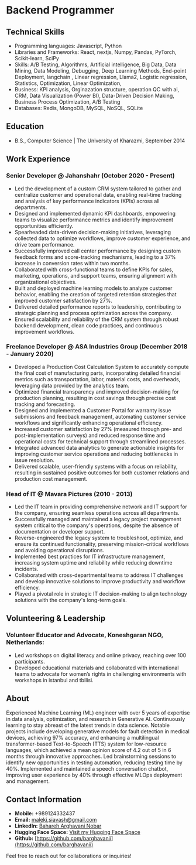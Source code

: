 # Backend Programmer 

## Technical Skills
- Programming languages: Javascript, Python
- Libraries and Frameworks: React, nextjs, Numpy, Pandas, PyTorch, Scikit-​learn, SciPy
- Skills: A/​B ​Testing, Algorithms, Artificial ​intelligence, Big ​Data, Data ​Mining, Data ​Modeling, Debugging, Deep ​Learning ​Methods, End-​point ​Deployment, langchain ​, Linear ​regression, Llama2, Logistic ​regression, Statistics, Optimization, Linear Optimization,
- Business: KPI analysis, Orginazation structure, operation QC with ai, CRM, Data Visualization (Power BI), Data-Driven Decision Making, Business Process Optimization, A/B Testing
- Databases: Redis, MongoDB, MySQL, NoSQL, SQLite

## Education
- B.S., Computer Science | The University of Kharazmi, September 2014

## Work Experience
### Senior Developer @ Jahanshahr (October 2020 - Present)
- Led the development of a custom CRM system tailored to gather and centralize customer and operational data, enabling real-time tracking and analysis of key performance indicators (KPIs) across all departments.
- Designed and implemented dynamic KPI dashboards, empowering teams to visualize performance metrics and identify improvement opportunities efficiently.
- Spearheaded data-driven decision-making initiatives, leveraging collected data to optimize workflows, improve customer experience, and drive team performance.
- Successfully improved call center performance by designing custom feedback forms and score-tracking mechanisms, leading to a 37% increase in conversion rates within two months.
- Collaborated with cross-functional teams to define KPIs for sales, marketing, operations, and support teams, ensuring alignment with organizational objectives.
- Built and deployed machine learning models to analyze customer behavior, enabling the creation of targeted retention strategies that improved customer satisfaction by 27%.
- Delivered detailed performance reports to leadership, contributing to strategic planning and process optimization across the company.
- Ensured scalability and reliability of the CRM system through robust backend development, clean code practices, and continuous improvement workflows.
  

### Freelance Developer @ ASA Industries Group (December 2018 - January 2020)
- Developed a Production Cost Calculation System to accurately compute the final cost of manufacturing parts, incorporating detailed financial metrics such as transportation, labor, material costs, and overheads, leveraging data provided by the analytics team.
- Optimized financial transparency and improved decision-making for production planning, resulting in cost savings through precise cost tracking and forecasting.
- Designed and implemented a Customer Portal for warranty issue submissions and feedback management, automating customer service workflows and significantly enhancing operational efficiency.
- Increased customer satisfaction by 27% (measured through pre- and post-implementation surveys) and reduced response time and operational costs for technical support through streamlined processes.
- Integrated advanced data analytics to generate actionable insights for improving customer service operations and reducing bottlenecks in issue resolution.
- Delivered scalable, user-friendly systems with a focus on reliability, resulting in sustained positive outcomes for both customer relations and production cost management.


### Head of IT @ Mavara Pictures (2010 - 2013)
- Led the IT team in providing comprehensive network and IT support for the company, ensuring seamless operations across all departments.
- Successfully managed and maintained a legacy project management system critical to the company's operations, despite the absence of documentation or developer support.
- Reverse-engineered the legacy system to troubleshoot, optimize, and ensure its continued functionality, preserving mission-critical workflows and avoiding operational disruptions.
- Implemented best practices for IT infrastructure management, increasing system uptime and reliability while reducing downtime incidents.
- Collaborated with cross-departmental teams to address IT challenges and develop innovative solutions to improve productivity and workflow efficiency.
- Played a pivotal role in strategic IT decision-making to align technology solutions with the company's long-term goals.

## Volunteering  & Leadership 

### Volunteer Educator and Advocate, Koneshgaran NGO, Netherlands: 
- Led workshops on digital literacy and online privacy, reaching over 100 participants.
- Developed educational materials and collaborated with international teams to
  advocate for women’s rights in challenging environments with workshops in
  istanbul and tbilisi.

## About
Experienced Machine Learning (ML) engineer with over 5 years of expertise in data analysis, optimization, and research in Generative AI. Continuously learning to stay abreast of the latest trends in data science. Notable projects include developing generative models for fault detection in medical devices, achieving 97% accuracy, and enhancing a multilingual transformer-based Text-to-Speech (TTS) system for low-resource languages, which achieved a mean opinion score of 4.2 out of 5 in 6 months through innovative approaches. Led brainstorming sessions to identify new opportunities in testing automation, reducing testing time by 40%. Implemented and maintained a speech conversation chatbot, improving user experience by 40% through effective MLOps deployment and management.
## Contact Information
- **Mobile:** +989124332437
- **Email:** [maleki,siavash@gmail.com](mailto:maleki.siavash@gmail.com)
- **LinkedIn:** [Bahareh Arghavani Nobar](https://www.linkedin.com/in/bahareh-arghavan/)
- **Hugging Face Space:** [Visit my Hugging Face Space](https://huggingface.co/barghavani)
-  **Github:** [https://github.com/barghavanii](https://github.com/barghavanii)

Feel free to reach out for collaborations or inquiries!

